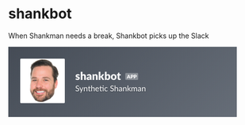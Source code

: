 # shankbot
When Shankman needs a break, Shankbot picks up the Slack


![app_card](./assets/app_card.png)
